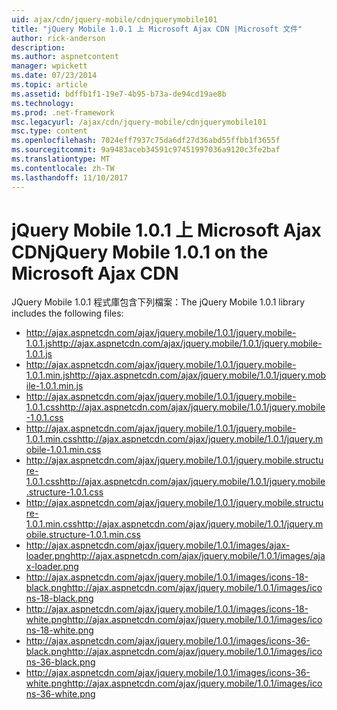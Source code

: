 ```yaml
---
uid: ajax/cdn/jquery-mobile/cdnjquerymobile101
title: "jQuery Mobile 1.0.1 上 Microsoft Ajax CDN |Microsoft 文件"
author: rick-anderson
description: 
ms.author: aspnetcontent
manager: wpickett
ms.date: 07/23/2014
ms.topic: article
ms.assetid: bdffb1f1-19e7-4b95-b73a-de94cd19ae8b
ms.technology: 
ms.prod: .net-framework
msc.legacyurl: /ajax/cdn/jquery-mobile/cdnjquerymobile101
msc.type: content
ms.openlocfilehash: 7024eff7937c75da6df27d36abd55ffbb1f3655f
ms.sourcegitcommit: 9a9483aceb34591c97451997036a9120c3fe2baf
ms.translationtype: MT
ms.contentlocale: zh-TW
ms.lasthandoff: 11/10/2017
---
```

<a name="jquery-mobile-101-on-the-microsoft-ajax-cdn"></a><span data-ttu-id="300d5-102">jQuery Mobile 1.0.1 上 Microsoft Ajax CDN</span><span class="sxs-lookup"><span data-stu-id="300d5-102">jQuery Mobile 1.0.1 on the Microsoft Ajax CDN</span></span>
====================
<span data-ttu-id="300d5-103">JQuery Mobile 1.0.1 程式庫包含下列檔案：</span><span class="sxs-lookup"><span data-stu-id="300d5-103">The jQuery Mobile 1.0.1 library includes the following files:</span></span>

- <span data-ttu-id="300d5-104">http://ajax.aspnetcdn.com/ajax/jquery.mobile/1.0.1/jquery.mobile-1.0.1.js</span><span class="sxs-lookup"><span data-stu-id="300d5-104">http://ajax.aspnetcdn.com/ajax/jquery.mobile/1.0.1/jquery.mobile-1.0.1.js</span></span>
- <span data-ttu-id="300d5-105">http://ajax.aspnetcdn.com/ajax/jquery.mobile/1.0.1/jquery.mobile-1.0.1.min.js</span><span class="sxs-lookup"><span data-stu-id="300d5-105">http://ajax.aspnetcdn.com/ajax/jquery.mobile/1.0.1/jquery.mobile-1.0.1.min.js</span></span>
- <span data-ttu-id="300d5-106">http://ajax.aspnetcdn.com/ajax/jquery.mobile/1.0.1/jquery.mobile-1.0.1.css</span><span class="sxs-lookup"><span data-stu-id="300d5-106">http://ajax.aspnetcdn.com/ajax/jquery.mobile/1.0.1/jquery.mobile-1.0.1.css</span></span>
- <span data-ttu-id="300d5-107">http://ajax.aspnetcdn.com/ajax/jquery.mobile/1.0.1/jquery.mobile-1.0.1.min.css</span><span class="sxs-lookup"><span data-stu-id="300d5-107">http://ajax.aspnetcdn.com/ajax/jquery.mobile/1.0.1/jquery.mobile-1.0.1.min.css</span></span>
- <span data-ttu-id="300d5-108">http://ajax.aspnetcdn.com/ajax/jquery.mobile/1.0.1/jquery.mobile.structure-1.0.1.css</span><span class="sxs-lookup"><span data-stu-id="300d5-108">http://ajax.aspnetcdn.com/ajax/jquery.mobile/1.0.1/jquery.mobile.structure-1.0.1.css</span></span>
- <span data-ttu-id="300d5-109">http://ajax.aspnetcdn.com/ajax/jquery.mobile/1.0.1/jquery.mobile.structure-1.0.1.min.css</span><span class="sxs-lookup"><span data-stu-id="300d5-109">http://ajax.aspnetcdn.com/ajax/jquery.mobile/1.0.1/jquery.mobile.structure-1.0.1.min.css</span></span>
- <span data-ttu-id="300d5-110">http://ajax.aspnetcdn.com/ajax/jquery.mobile/1.0.1/images/ajax-loader.png</span><span class="sxs-lookup"><span data-stu-id="300d5-110">http://ajax.aspnetcdn.com/ajax/jquery.mobile/1.0.1/images/ajax-loader.png</span></span>
- <span data-ttu-id="300d5-111">http://ajax.aspnetcdn.com/ajax/jquery.mobile/1.0.1/images/icons-18-black.png</span><span class="sxs-lookup"><span data-stu-id="300d5-111">http://ajax.aspnetcdn.com/ajax/jquery.mobile/1.0.1/images/icons-18-black.png</span></span>
- <span data-ttu-id="300d5-112">http://ajax.aspnetcdn.com/ajax/jquery.mobile/1.0.1/images/icons-18-white.png</span><span class="sxs-lookup"><span data-stu-id="300d5-112">http://ajax.aspnetcdn.com/ajax/jquery.mobile/1.0.1/images/icons-18-white.png</span></span>
- <span data-ttu-id="300d5-113">http://ajax.aspnetcdn.com/ajax/jquery.mobile/1.0.1/images/icons-36-black.png</span><span class="sxs-lookup"><span data-stu-id="300d5-113">http://ajax.aspnetcdn.com/ajax/jquery.mobile/1.0.1/images/icons-36-black.png</span></span>
- <span data-ttu-id="300d5-114">http://ajax.aspnetcdn.com/ajax/jquery.mobile/1.0.1/images/icons-36-white.png</span><span class="sxs-lookup"><span data-stu-id="300d5-114">http://ajax.aspnetcdn.com/ajax/jquery.mobile/1.0.1/images/icons-36-white.png</span></span>
